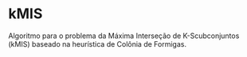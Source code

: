 # kMIS

Algoritmo para o problema da Máxima Interseção de K-Scubconjuntos (kMIS) baseado na heurística de Colônia de Formigas.